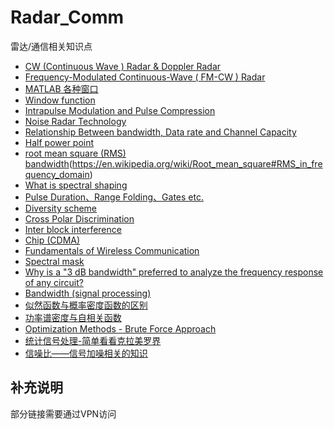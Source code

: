# Radar_Comm
雷达/通信相关知识点

* [CW (Continuous Wave ) Radar & Doppler Radar](http://www.radartutorial.eu/02.basics/Continuous%20Wave%20Radar.en.html)
* [Frequency-Modulated Continuous-Wave ( FM-CW ) Radar](http://www.radartutorial.eu/02.basics/Frequency%20Modulated%20Continuous%20Wave%20Radar.en.html)
* [MATLAB 各种窗口](http://blog.sina.com.cn/s/blog_777c1e570100q14n.html)
* [Window function](https://en.wikipedia.org/wiki/Window_function)
* [Intrapulse  Modulation  and  Pulse  Compression](http://www.radartutorial.eu/08.transmitters/Intrapulse%20Modulation.en.html)
* [Noise  Radar  Technology](http://www.radartutorial.eu/02.basics/Noise%20radar.en.html)
* [Relationship Between bandwidth, Data rate and Channel Capacity](http://computernetworkingsimplified.com/physical-layer/relationship-bandwidth-data-rate-channel-capacity/)
* [Half  power  point](https://en.wikipedia.org/wiki/Half_power_point)
* [root mean square (RMS) bandwidth](http://www.edaboard.com/thread37213.html)(https://en.wikipedia.org/wiki/Root_mean_square#RMS_in_frequency_domain)
* [What is spectral shaping](https://www.izotope.com/en/community/blog/tips-tutorials/2016/09/what-is-spectral-shaping.html)
* [Pulse Duration、Range Folding、Gates  etc.](http://www.geosci.sfsu.edu/geosciences/classes/m835/Radar/rangefolding.html)
* [Diversity scheme](https://en.wikipedia.org/wiki/Diversity_scheme)
* [Cross Polar Discrimination](http://iitd.vlab.co.in/?sub=65&brch=179&sim=405&cnt=1)
* [Inter block interference](http://www.crazyengineers.com/threads/inter-block-interference.6483/)
* [Chip (CDMA) ](https://en.wikipedia.org/wiki/Chip_(CDMA))
* [Fundamentals of Wireless Communication](https://web.stanford.edu/~dntse/wireless_book.html)
* [Spectral mask](http://dsp.stackexchange.com/questions/23556/spectral-mask-and-power-spectral-density)
* [Why is a "3 dB bandwidth" preferred to analyze the frequency response of any circuit?](https://www.researchgate.net/post/Why_is_a_3_dB_bandwidth_preferred_to_analyze_the_frequency_response_of_any_circuit)
* [Bandwidth (signal processing) ](https://en.wikipedia.org/wiki/Bandwidth_(signal_processing))
* [似然函数与概率密度函数的区别](https://blog.csdn.net/u012284960/article/details/72859171)
* [功率谱密度与自相关函数](http://blog.sina.com.cn/s/blog_4b164557010194y2.html)
* [Optimization Methods - Brute Force Approach](http://www.statistics4u.info/fundstat_eng/cc_optim_meth_brutefrc.html)
* [统计信号处理-简单看看克拉美罗界](http://www.mamicode.com/info-detail-639317.html)
* [信噪比——信号加噪相关的知识](https://www.cnblogs.com/yinheyi/p/7429127.html)

## 补充说明
部分链接需要通过VPN访问
